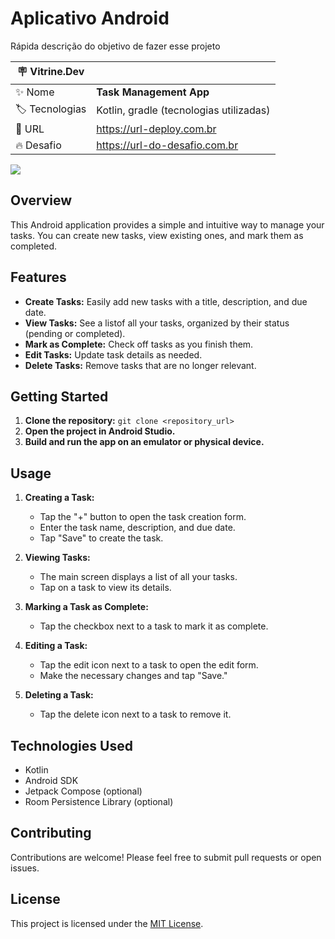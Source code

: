 # Aplicativo Android

Rápida descrição do objetivo de fazer esse projeto

| :placard: Vitrine.Dev |     |
| -------------  | --- |
| :sparkles: Nome        | **Task Management App**
| :label: Tecnologias | Kotlin, gradle (tecnologias utilizadas)
| :rocket: URL         | https://url-deploy.com.br
| :fire: Desafio     | https://url-do-desafio.com.br

<!-- Inserir imagem com a #vitrinedev ao final do link -->
![](https://photos.google.com/u/1/share/AF1QipP5nADmRe01wIJV1brVzHCCdSivhsXD1wgSUIQ3F8klx28kXF6fqCgQc0-tbVCexg/photo/AF1QipPy1j-jG1u_4L1Dqaqc5x6EUpGjTfpj2iSjYZzJ?key=bmttaVJUdmdRSjVJdEl1dEw2YzRsYXp6SVQwUXZn#vitrinedev)

## Overview

This Android application provides a simple and intuitive way to manage your tasks. You can create new tasks, view existing ones, and mark them as completed.

## Features

* **Create Tasks:** Easily add new tasks with a title, description, and due date.
* **View Tasks:** See a listof all your tasks, organized by their status (pending or completed).
* **Mark as Complete:** Check off tasks as you finish them.
* **Edit Tasks:** Update task details as needed.
* **Delete Tasks:** Remove tasks that are no longer relevant.

## Getting Started

1. **Clone the repository:** `git clone <repository_url>`
2. **Open the project in Android Studio.**
3. **Build and run the app on an emulator or physical device.**

## Usage

1. **Creating a Task:**
   - Tap the "+" button to open the task creation form.
   - Enter the task name, description, and due date.
   - Tap "Save" to create the task.

2. **Viewing Tasks:**
   - The main screen displays a list of all your tasks.
   - Tap on a task to view its details.

3. **Marking a Task as Complete:**
   - Tap the checkbox next to a task to mark it as complete.

4. **Editing a Task:**
   - Tap the edit icon next to a task to open the edit form.
   - Make the necessary changes and tap "Save."

5. **Deleting a Task:**
   - Tap the delete icon next to a task to remove it.

## Technologies Used

* Kotlin
* Android SDK
* Jetpack Compose (optional)
* Room Persistence Library (optional)

## Contributing

Contributions are welcome! Please feel free to submit pull requests or open issues.

## License

This project is licensed under the [MIT License](LICENSE).
